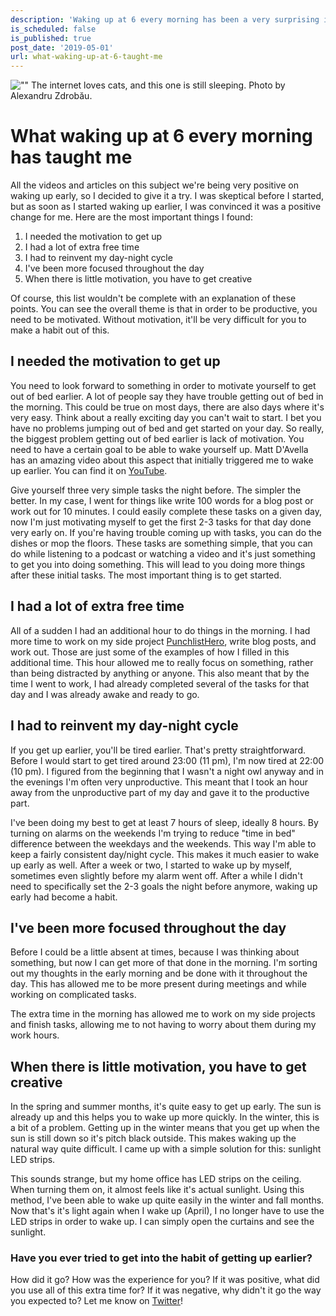 ```yaml
---
description: 'Waking up at 6 every morning has been a very surprising improvement in my life, find out what impact it had on my day-to-day life.'
is_scheduled: false
is_published: true
post_date: '2019-05-01'
url: what-waking-up-at-6-taught-me
---
```

![""](/images/articles/sleeping_cat.jpeg)
<span class="caption">The internet loves cats, and this one is still sleeping. Photo by Alexandru Zdrobău.</span>

# What waking up at 6 every morning has taught me
All the videos and articles on this subject we're being very positive on waking up early, 
so I decided to give it a try. I was skeptical before I started, but as soon as I started waking up earlier, 
I was convinced it was a positive change for me. Here are the most important things I found:

1. I needed the motivation to get up
2. I had a lot of extra free time
3. I had to reinvent my day-night cycle
4. I've been more focused throughout the day
5. When there is little motivation, you have to get creative

Of course, this list wouldn't be complete with an explanation of these points. 
You can see the overall theme is that in order to be productive, you need to be motivated. 
Without motivation, it'll be very difficult for you to make a habit out of this.

## I needed the motivation to get up
You need to look forward to something in order to motivate yourself to get out of bed earlier. 
A lot of people say they have trouble getting out of bed in the morning. This could be true on most days, 
there are also days where it's very easy. Think about a really exciting day you can't wait to start. 
I bet you have no problems jumping out of bed and get started on your day. So really, 
the biggest problem getting out of bed earlier is lack of motivation. You need to have a certain goal 
to be able to wake yourself up. Matt D'Avella has an amazing video about this aspect that initially triggered 
me to wake up earlier. You can find it on [YouTube](https://www.youtube.com/watch?v=3kbdGHavGKg).

Give yourself three very simple tasks the night before. The simpler the better. In my case, 
I went for things like write 100 words for a blog post or work out for 10 minutes. 
I could easily complete these tasks on a given day, now I'm just motivating myself to get the first 2-3 
tasks for that day done very early on. If you're having trouble coming up with tasks, 
you can do the dishes or mop the floors. These tasks are something simple, 
that you can do while listening to a podcast or watching a video and it's just something to 
get you into doing something. This will lead to you doing more things after these initial tasks. 
The most important thing is to get started.

## I had a lot of extra free time
All of a sudden I had an additional hour to do things in the morning. I had more time to work on 
my side project [PunchlistHero](https://punchlisthero.com), write blog posts, and work out. 
Those are just some of the examples of how I filled in this additional time. 
This hour allowed me to really focus on something, rather than being distracted by anything or anyone. 
This also meant that by the time I went to work, I had already completed several of the tasks for that day 
and I was already awake and ready to go.

## I had to reinvent my day-night cycle
If you get up earlier, you'll be tired earlier. That's pretty straightforward. Before I would start to 
get tired around 23:00 (11 pm), I'm now tired at 22:00 (10 pm). I figured from the beginning that 
I wasn't a night owl anyway and in the evenings I'm often very unproductive. This meant that I took an 
hour away from the unproductive part of my day and gave it to the productive part. 

I've been doing my best to get at least 7 hours of sleep, ideally 8 hours. By turning on alarms on the 
weekends I'm trying to reduce "time in bed" difference between the weekdays and the weekends. 
This way I'm able to keep a fairly consistent day/night cycle. This makes it much easier to wake 
up early as well. After a week or two, I started to wake up by myself, sometimes even slightly 
before my alarm went off. After a while I didn't need to specifically set the 2-3 goals the night 
before anymore, waking up early had become a habit.

## I've been more focused throughout the day
Before I could be a little absent at times, because I was thinking about something, but now I can get 
more of that done in the morning. I'm sorting out my thoughts in the early morning and be done with it 
throughout the day. This has allowed me to be more present during meetings and while working on complicated tasks. 

The extra time in the morning has allowed me to work on my side projects and finish tasks, 
allowing me to not having to worry about them during my work hours. 

## When there is little motivation, you have to get creative
In the spring and summer months, it's quite easy to get up early. The sun is already up and this 
helps you to wake up more quickly. In the winter, this is a bit of a problem. Getting up in the 
winter means that you get up when the sun is still down so it's pitch black outside. 
This makes waking up the natural way quite difficult. I came up with a simple solution for this: 
sunlight LED strips. 

This sounds strange, but my home office has LED strips on the ceiling. When turning them on, 
it almost feels like it's actual sunlight. Using this method, I've been able to wake up quite easily 
in the winter and fall months. Now that's it's light again when I wake up (April), I no longer 
have to use the LED strips in order to wake up. I can simply open the curtains and see the sunlight.

### Have you ever tried to get into the habit of getting up earlier?
How did it go? How was the experience for you? If it was positive, what did you use all of this extra 
time for? If it was negative, why didn't it go the way you expected to? Let me know on 
[Twitter](https://twitter.com/RJElsinga)!
